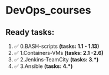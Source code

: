 # DevOps_courses

## Ready tasks:
1) :white_check_mark: 0.BASH-scripts **(tasks: 1.1 - 1.13)**
2) :white_check_mark: 1.Containers-VMs **(tasks: 2.1 -2.6)**
3) :white_check_mark: 2.Jenkins-TeamCity **(tasks: 3.*)**
4) :white_check_mark: 3.Ansible **(tasks: 4.*)**
